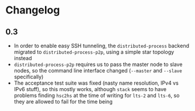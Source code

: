 # Changelog

## 0.3

- In order to enable easy SSH tunneling, the `distributed-process` backend
  migrated to `distributed-process-p2p`, using a simple star topology instead
- `distributed-process-p2p` requires us to pass the master node to slave nodes,
  so the command line interface changed (`--master` and `--slave` specifically)
- The acceptance test suite was fixed (nasty name resolution, IPv4 vs IPv6
  stuff), so this mostly works, although `stack` seems to have problems finding
  `hsc2hs` at the time of writing for `lts-2` and `lts-6`, so they are allowed
  to fail for the time being
